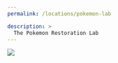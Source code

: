 ```yaml
---
permalink: /locations/pokemon-lab

description: >
  The Pokemon Restoration Lab
---
```



<img src="https://i.imgur.com/xUxwsPc.png">
